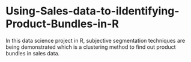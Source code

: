 # Using-Sales-data-to-iIdentifying-Product-Bundles-in-R
In this data science project in R, subjective segmentation techniques are being demonstrated which is a clustering method to find out product bundles in sales data.
